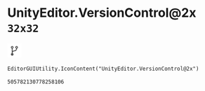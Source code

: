 # UnityEditor.VersionControl@2x `32x32`
<img src="/img/UnityEditor.VersionControl@2x.png" width=32 height=32>

``` CSharp
EditorGUIUtility.IconContent("UnityEditor.VersionControl@2x")
```
```
505782130778258106
```

